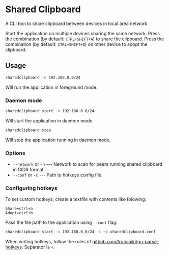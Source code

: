 # Shared Clipboard
A CLI tool to share clipboard between devices in local area network

Start the application on multiple devices sharing the same network.
Press the combination (by default: `CTRL+SHIFT+A`) to share the clipboard.
Press the combination (by default: `CTRL+SHIFT+D`) on other device to adopt the clipboard.

## Usage
```sh
sharedclipboard -n 192.168.0.0/24
```
Will run the application in foreground mode.
### Daemon mode
```sh
sharedclipboard start -n 192.168.0.0/24
```
Will start the application in daemon mode.

```sh
sharedclipboard stop
```
Will stop the application running in daemon mode.
### Options
- `--network` or `-n` --- Network to scan for peers running shared clipboard in CIDR format.
- `--conf` or `-c`    --- Path to hotkeys config file.
### Configuring hotkeys
To set custom hotkeys, create a textfile with contents like folowing:
```
Share=ctrl+a
Adopt=ctrl+b
```
Pass the file path to the application using `--conf` flag:
```sh
sharedclipboard start -n 192.168.0.0/24 -c ~/.sharedclipboard.conf
```

When writing hotkeys, follow the rules of [github.com/trueaniki/go-parse-hotkeys](https://github.com/trueaniki/go-parse-hotkeys). Separator is `+`.